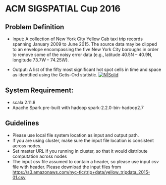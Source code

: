 # ACM SIGSPATIAL Cup 2016
## Problem Definition 

 - Input: A collection of New York City Yellow Cab taxi trip records spanning January 2009 to June 2015. The source data may be clipped to an envelope encompassing the five New York City boroughs in order to remove some of the noisy error data (e.g., latitude 40.5N – 40.9N, longitude 73.7W – 74.25W).

 - Output: A list of the fifty most significant hot spot cells in time and space as identified using the Getis-Ord  statistic.
[![N|Solid](http://sigspatial2016.sigspatial.org/giscup2016/gfx/image004.png)](https://nodesource.com/products/nsolid)


## System Requirement:
* scala 2.11.8
* Apache Spark pre-built with hadoop spark-2.2.0-bin-hadoop2.7

## Guidelines
* Please use local file system location as input and output path.
* If you are using cluster, make sure the input file location is consistent across nodes.
* Set master URL if you running in cluster, so that it would distribute computation across nodes
* The input csv file assumed to contain a header, so please use input csv file with header. Please download the input files from https://s3.amazonaws.com/nyc-tlc/trip+data/yellow_tripdata_2015-01.csv

